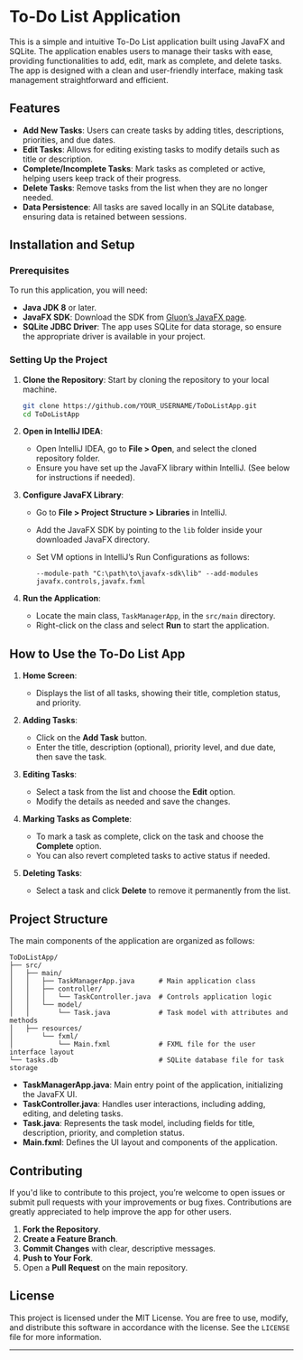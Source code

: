 # To-Do List Application

This is a simple and intuitive To-Do List application built using JavaFX and SQLite. The application enables users to manage their tasks with ease, providing functionalities to add, edit, mark as complete, and delete tasks. The app is designed with a clean and user-friendly interface, making task management straightforward and efficient.

## Features

- **Add New Tasks**: Users can create tasks by adding titles, descriptions, priorities, and due dates.
- **Edit Tasks**: Allows for editing existing tasks to modify details such as title or description.
- **Complete/Incomplete Tasks**: Mark tasks as completed or active, helping users keep track of their progress.
- **Delete Tasks**: Remove tasks from the list when they are no longer needed.
- **Data Persistence**: All tasks are saved locally in an SQLite database, ensuring data is retained between sessions.

## Installation and Setup

### Prerequisites

To run this application, you will need:
- **Java JDK 8** or later.
- **JavaFX SDK**: Download the SDK from [Gluon’s JavaFX page](https://gluonhq.com/products/javafx/).
- **SQLite JDBC Driver**: The app uses SQLite for data storage, so ensure the appropriate driver is available in your project.

### Setting Up the Project

1. **Clone the Repository**: Start by cloning the repository to your local machine.

   ```bash
   git clone https://github.com/YOUR_USERNAME/ToDoListApp.git
   cd ToDoListApp
   ```

2. **Open in IntelliJ IDEA**:
   - Open IntelliJ IDEA, go to **File > Open**, and select the cloned repository folder.
   - Ensure you have set up the JavaFX library within IntelliJ. (See below for instructions if needed).

3. **Configure JavaFX Library**:
   - Go to **File > Project Structure > Libraries** in IntelliJ.
   - Add the JavaFX SDK by pointing to the `lib` folder inside your downloaded JavaFX directory.
   - Set VM options in IntelliJ’s Run Configurations as follows:
   
     ```plaintext
     --module-path "C:\path\to\javafx-sdk\lib" --add-modules javafx.controls,javafx.fxml
     ```

4. **Run the Application**:
   - Locate the main class, `TaskManagerApp`, in the `src/main` directory.
   - Right-click on the class and select **Run** to start the application.

## How to Use the To-Do List App

1. **Home Screen**:
   - Displays the list of all tasks, showing their title, completion status, and priority.

2. **Adding Tasks**:
   - Click on the **Add Task** button.
   - Enter the title, description (optional), priority level, and due date, then save the task.

3. **Editing Tasks**:
   - Select a task from the list and choose the **Edit** option.
   - Modify the details as needed and save the changes.

4. **Marking Tasks as Complete**:
   - To mark a task as complete, click on the task and choose the **Complete** option.
   - You can also revert completed tasks to active status if needed.

5. **Deleting Tasks**:
   - Select a task and click **Delete** to remove it permanently from the list.

## Project Structure

The main components of the application are organized as follows:

```plaintext
ToDoListApp/
├── src/
│   ├── main/
│   │   ├── TaskManagerApp.java      # Main application class
│   │   ├── controller/
│   │   │   └── TaskController.java  # Controls application logic
│   │   └── model/
│   │       └── Task.java            # Task model with attributes and methods
│   ├── resources/
│       └── fxml/
│           └── Main.fxml            # FXML file for the user interface layout
└── tasks.db                         # SQLite database file for task storage
```

- **TaskManagerApp.java**: Main entry point of the application, initializing the JavaFX UI.
- **TaskController.java**: Handles user interactions, including adding, editing, and deleting tasks.
- **Task.java**: Represents the task model, including fields for title, description, priority, and completion status.
- **Main.fxml**: Defines the UI layout and components of the application.

## Contributing

If you'd like to contribute to this project, you’re welcome to open issues or submit pull requests with your improvements or bug fixes. Contributions are greatly appreciated to help improve the app for other users.

1. **Fork the Repository**.
2. **Create a Feature Branch**.
3. **Commit Changes** with clear, descriptive messages.
4. **Push to Your Fork**.
5. Open a **Pull Request** on the main repository.

## License

This project is licensed under the MIT License. You are free to use, modify, and distribute this software in accordance with the license. See the `LICENSE` file for more information.

---
